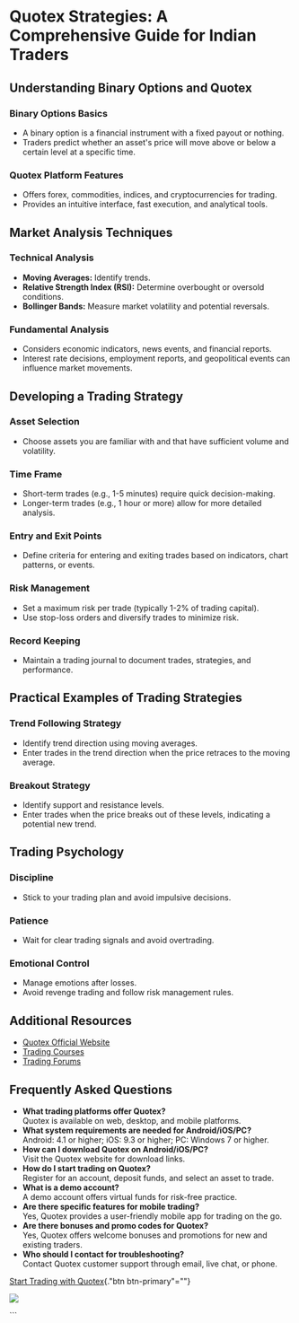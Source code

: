 # Quotex Strategies: A Comprehensive Guide for Indian Traders

## Understanding Binary Options and Quotex

### Binary Options Basics

-   A binary option is a financial instrument with a fixed payout or
    nothing.
-   Traders predict whether an asset\'s price will move above or below a
    certain level at a specific time.

### Quotex Platform Features

-   Offers forex, commodities, indices, and cryptocurrencies for
    trading.
-   Provides an intuitive interface, fast execution, and analytical
    tools.

## Market Analysis Techniques

### Technical Analysis

-   **Moving Averages:** Identify trends.
-   **Relative Strength Index (RSI):** Determine overbought or oversold
    conditions.
-   **Bollinger Bands:** Measure market volatility and potential
    reversals.

### Fundamental Analysis

-   Considers economic indicators, news events, and financial reports.
-   Interest rate decisions, employment reports, and geopolitical events
    can influence market movements.

## Developing a Trading Strategy

### Asset Selection

-   Choose assets you are familiar with and that have sufficient volume
    and volatility.

### Time Frame

-   Short-term trades (e.g., 1-5 minutes) require quick decision-making.
-   Longer-term trades (e.g., 1 hour or more) allow for more detailed
    analysis.

### Entry and Exit Points

-   Define criteria for entering and exiting trades based on indicators,
    chart patterns, or events.

### Risk Management

-   Set a maximum risk per trade (typically 1-2% of trading capital).
-   Use stop-loss orders and diversify trades to minimize risk.

### Record Keeping

-   Maintain a trading journal to document trades, strategies, and
    performance.

## Practical Examples of Trading Strategies

### Trend Following Strategy

-   Identify trend direction using moving averages.
-   Enter trades in the trend direction when the price retraces to the
    moving average.

### Breakout Strategy

-   Identify support and resistance levels.
-   Enter trades when the price breaks out of these levels, indicating a
    potential new trend.

## Trading Psychology

### Discipline

-   Stick to your trading plan and avoid impulsive decisions.

### Patience

-   Wait for clear trading signals and avoid overtrading.

### Emotional Control

-   Manage emotions after losses.
-   Avoid revenge trading and follow risk management rules.

## Additional Resources

-   [Quotex Official Website](\%22https://www.quotex.com/\%22)
-   [Trading Courses](\%22#\%22)
-   [Trading Forums](\%22#\%22)

## Frequently Asked Questions

-   **What trading platforms offer Quotex?**\
    Quotex is available on web, desktop, and mobile platforms.
-   **What system requirements are needed for Android/iOS/PC?**\
    Android: 4.1 or higher; iOS: 9.3 or higher; PC: Windows 7 or higher.
-   **How can I download Quotex on Android/iOS/PC?**\
    Visit the Quotex website for download links.
-   **How do I start trading on Quotex?**\
    Register for an account, deposit funds, and select an asset to
    trade.
-   **What is a demo account?**\
    A demo account offers virtual funds for risk-free practice.
-   **Are there specific features for mobile trading?**\
    Yes, Quotex provides a user-friendly mobile app for trading on the
    go.
-   **Are there bonuses and promo codes for Quotex?**\
    Yes, Quotex offers welcome bonuses and promotions for new and
    existing traders.
-   **Who should I contact for troubleshooting?**\
    Contact Quotex customer support through email, live chat, or phone.

[Start Trading with
Quotex](\%22https://traff.sbs/brokerqxsignup\%22){."btn
btn-primary"=""}

[![](https://static.quotex.io/files/4_en/300_250.jpg)](https://traff.sbs/brokerqxlid)

\`\`\`

